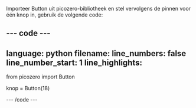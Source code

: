 Importeer Button uit picozero-bibliotheek en stel vervolgens de pinnen voor één knop in, gebruik de volgende code:

--- code ---
---
language: python 
filename: 
line_numbers: false 
line_number_start: 1
line_highlights:
---
from picozero import Button

knop = Button(18)

--- /code ---
